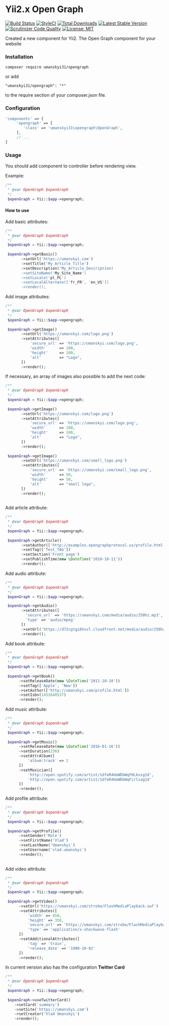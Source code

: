 # Yii2.x Open Graph
[![Build Status](https://travis-ci.org/vumanskyi/yii2-opengraph.svg?branch=master)](https://travis-ci.org/vumanskyi/yii2-opengraph)
[![StyleCI](https://github.styleci.io/repos/119894207/shield?branch=master)](https://github.styleci.io/repos/119894207)
[![Total Downloads](https://poser.pugx.org/umanskyi31/opengraph/downloads)](https://packagist.org/packages/umanskyi31/opengraph)
[![Latest Stable Version](https://poser.pugx.org/umanskyi31/opengraph/v/stable)](https://packagist.org/packages/umanskyi31/opengraph)
[![Scrutinizer Code Quality](https://scrutinizer-ci.com/g/vumanskyi/yii2-opengraph/badges/quality-score.png?b=master)](https://scrutinizer-ci.com/g/vumanskyi/yii2-opengraph/?branch=master)
[![License: MIT](https://img.shields.io/badge/License-MIT-blue.svg)](https://opensource.org/licenses/MIT)


Created a new component for Yii2. The Open Graph component for your website

### Installation

```
composer require umanskyi31/opengraph
```

or add 

```
"umanskyi31/opengraph": "*"
```

to the require section of your composer.json file.

### Configuration

```php
'components' => [
     'opengraph' => [
        'class' => 'umanskyi31\opengraph\OpenGraph',
     ],
     // ...
]
```

### Usage

You should add component to controller before rendering view.

Example:

```php
/**
 * @var OpenGraph $openGraph
 */
 $openGraph = Yii::$app->opengraph;
```



#### How to use

Add basic attributes:

```php
/**
 * @var OpenGraph $openGraph
 */
 $openGraph = Yii::$app->opengraph;
 
 $openGraph->getBasic()
       ->setUrl('https://umanskyi.com') 
       ->setTitle('My_Article_Title')
       ->setDescription('My_Article_Description)
       ->setSiteName('My_Site_Name')
       ->setLocale('pl_PL')
       ->setLocalAlternate(['fr_FR', 'en_US'])
       ->render();
```


Add image attributes:

```php
/**
 * @var OpenGraph $openGraph
 */
 $openGraph = Yii::$app->opengraph;
 
 $openGraph->getImage()
       ->setUrl('https://umanskyi.com/logo.png')
       ->setAttributes([
           'secure_url' => 'https://umanskyi.com/logo.png',
           'width'      => 100,
           'height'     => 100,
           'alt'        => "Logo",
       ])
       ->render();
```

If necessary, an array of images also possible to add the next code:

```php
/**
 * @var OpenGraph $openGraph
 */
 $openGraph = Yii::$app->opengraph;
 
 $openGraph->getImage()
       ->setUrl('https://umanskyi.com/logo.png')
       ->setAttributes([
           'secure_url' => 'https://umanskyi.com/logo.png',
           'width'      => 100,
           'height'     => 100,
           'alt'        => "Logo",
       ])
       ->render();     
 
 $openGraph->getImage()
       ->setUrl('https://umanskyi.com/small_logo.png')
       ->setAttributes([
           'secure_url' => 'https://umanskyi.com/small_logo.png',
           'width'      => 50,
           'height'     => 50,
           'alt'        => "small logo",
       ])
       ->render();
       
```

Add article attribute:

```php
/**
 * @var OpenGraph $openGraph
 */
 $openGraph = Yii::$app->opengraph;
        
 $openGraph->getArticle()
       ->setAuthor(['http://examples.opengraphprotocol.us/profile.html'])
       ->setTag(['Test_TAG'])
       ->setSection('Front page')
       ->setPublishTime(new \DateTime('2010-10-11'))
       ->render();
```


Add audio attribute:

```php
/**
 * @var OpenGraph $openGraph
 */
 $openGraph = Yii::$app->opengraph;

 $openGraph->getAudio()
       ->setAttributes([
         'secure_url' => 'https://umanskyi.com/media/audio/250hz.mp3',
         'type' => 'audio/mpeg'
       ])
       ->setUrl('https://d72cgtgi6hvvl.cloudfront.net/media/audio/250hz.mp3')
       ->render();
```



Add book attribute:

```php
/**
 * @var OpenGraph $openGraph
 */
 $openGraph = Yii::$app->opengraph;
 
 $openGraph->getBook()
      ->setReleaseDate(new \DateTime('2011-10-10'))
      ->setTag(['Apple', 'New'])
      ->setAuthor(['http://umanskyi.com/profile.html'])
      ->setIsbn(1451648537)
      ->render();
```



Add music attribute:

```php
/**
 * @var OpenGraph $openGraph
 */
 $openGraph = Yii::$app->opengraph;
 
 $openGraph->getMusic()
      ->setReleaseDate(new \DateTime('2016-01-16'))
      ->setDuration(236)
      ->setAttrAlbum([
          'album:track' => 2
      ])
      ->setMusician([
          'http://open.spotify.com/artist/1dfeR4HaWDbWqFHLkxsg1d',
          'http://open.spotify.com/artist/1dfeR4HaWDbWqFirlsag1d'
      ])
      ->render();
```



Add profile attribute:

```php
/**
 * @var OpenGraph $openGraph
 */
 $openGraph = Yii::$app->opengraph;
    
 $openGraph->getProfile()
      ->setGender('Male')
      ->setFirstName('Vlad')
      ->setLastName('Umanskyi')
      ->setUsername('vlad.umanskyi')
      ->render();   
            
```



Add video attribute:

```php
/**
 * @var OpenGraph $openGraph
 */
 $openGraph = Yii::$app->opengraph;
 
 $openGraph->getVideo()
      ->setUrl('https://umanskyi.com/strobe/FlashMediaPlayback.swf')
      ->setAttributes([
          'width' => 450,
          'height' => 350,
          'secure_url' => 'https://umanskyi.com/strobe/FlashMediaPlayback.swf',
          'type' => 'application/x-shockwave-flash'
      ])
      ->setAdditionalAttributes([
          'tag' => 'train',
          'release_date' => '1980-10-02'
      ])
      ->render();
```

In current version also has the configuration **Twitter Card**

```php
/**
 * @var OpenGraph $openGraph
 */
 $openGraph = Yii::$app->opengraph;
        
 $openGraph->useTwitterCard()
    ->setCard('summary')
    ->setSite('https://umanskyi.com')
    ->setCreator('Vlad Umanskyi')
    ->render();
```  